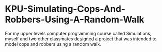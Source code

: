 # KPU-Simulating-Cops-And-Robbers-Using-A-Random-Walk
For my upper levels computer programming course called Simulations, myself and two other classmates designed a project that was intended to model cops and robbers using a random walk.
